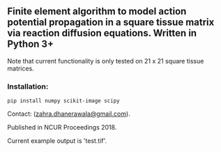 ## Finite element algorithm to model action potential propagation in a square tissue matrix via reaction diffusion equations. Written in Python 3+

Note that current functionality is only tested on 21 x 21 square tissue 
matrices.

### Installation:

`pip install numpy scikit-image scipy`

Contact: (zahra.dhanerawala@gmail.com).

Published in NCUR Proceedings 2018.

Current example output is 'test.tif'.

